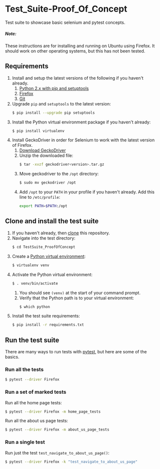 # Test_Suite-Proof_Of_Concept
Test suite to showcase basic selenium and pytest concepts.

##### Note:
These instructions are for installing and running on Ubuntu using Firefox.  It
should work on other operating systems, but this has not been tested.

## Requirements
1. Install and setup the latest versions of the following if you haven't
already.
    1. [Python 2.x with pip and setuptools](https://www.python.org/downloads/)
    2. [Firefox](https://www.mozilla.org/en-US/firefox/new/)
    3. [Git](https://help.github.com/articles/set-up-git/)
2. Upgrade `pip` and `setuptools` to the latest version:
    ```bash
    $ pip install --upgrade pip setuptools
    ```
3. Install the Python virtual environment package if you haven't already:
    ```bash
    $ pip install virtualenv
    ```
4. Install GeckoDriver in order for Selenium to work with the latest version of
Firefox.
    1. [Download GeckoDriver](https://github.com/mozilla/geckodriver/releases)
    2. Unzip the downloaded file:
        ```bash
        $ tar -xvzf geckodriver<version>.tar.gz
        ```
    3. Move geckodriver to the `/opt` directory:
        ```bash
        $ sudo mv geckodriver /opt
        ```
    4. Add `/opt` to your `PATH` in your profile if you haven't already.  Add
    this line to `/etc/profile`:
        ```bash
        export PATH=$PATH:/opt
        ```

## Clone and install the test suite
1. If you haven't already, then
[clone](https://help.github.com/articles/cloning-a-repository/) this repository.
2. Navigate into the test directory:
    ```bash
    $ cd TestSuite_ProofOfConcept
    ```
3. Create a [Python virtual environment](https://virtualenv.pypa.io/en/stable/):
    ```bash
    $ virtualenv venv
    ```
4. Activate the Python virtual environment:
    ```bash
    $ . venv/bin/activate
    ```
    1. You should see `(venv)` at the start of your command prompt.
    2. Verify that the Python path is to your virtual environment:
        ```bash
        $ which python
        ```
5. Install the test suite requirements:
    ```bash
    $ pip install -r requirements.txt
    ```

## Run the test suite
There are many ways to run tests with
[pytest](http://doc.pytest.org/en/latest/contents.html), but here are some of the
basics.

### Run all the tests
```bash
$ pytest --driver Firefox
```

### Run a set of marked tests
Run all the home page tests:
```bash
$ pytest --driver Firefox -m home_page_tests
```
Run all the about us page tests:
```bash
$ pytest --driver Firefox -m about_us_page_tests
```

### Run a single test
Run just the test `test_navigate_to_about_us_page()`:
```bash
$ pytest --driver Firefox -k "test_navigate_to_about_us_page"
```
